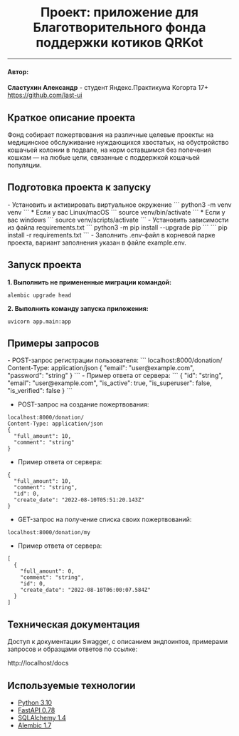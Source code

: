 <h1 align="center"> Проект: приложение для Благотворительного фонда 
поддержки котиков QRKot </h1>

___
<h4>Автор:</h4>

**Сластухин Александр** - студент Яндекс.Практикума Когорта 17+
https://github.com/last-ui

<h2>Краткое описание проекта</h2>

Фонд собирает пожертвования на различные целевые проекты: на медицинское 
обслуживание нуждающихся хвостатых, на обустройство кошачьей колонии в 
подвале, на корм оставшимся без попечения кошкам — на любые цели, связанные
с поддержкой кошачьей популяции.

<h2>Подготовка проекта к запуску</h2>
- Установить и активировать виртуальное окружение
```
python3 -m venv venv
```
* Если у вас Linux/macOS
    ```
    source venv/bin/activate
    ```
* Если у вас windows
    ```
    source venv/scripts/activate
    ```
- Установить зависимости из файла requirements.txt
```
python3 -m pip install --upgrade pip
```
```
pip install -r requirements.txt
```
- Заполнить .env-файл в корневой парке проекта, вариант заполнения указан в файле
example.env.

<h2>Запуск проекта</h2>

**1. Выполнить не примененные миграции командой:**
```shell
alembic upgrade head
```

**2. Выполнить команду запуска приложения:**
```shell
uvicorn app.main:app
```

<h2>Примеры запросов</h2>
- POST-запрос регистрации пользователя:
```
localhost:8000/donation/
Content-Type: application/json
{
  "email": "user@example.com",
  "password": "string" 
}
```
- Пример ответа от сервера:
```
{
  "id": "string",
  "email": "user@example.com",
  "is_active": true,
  "is_superuser": false,
  "is_verified": false
}
```

- POST-запрос на создание пожертвования:
```
localhost:8000/donation/
Content-Type: application/json
{
  "full_amount": 10,
  "comment": "string"
}
```
- Пример ответа от сервера:
```
{
  "full_amount": 10,
  "comment": "string",
  "id": 0,
  "create_date": "2022-08-10T05:51:20.143Z"
}
```
-  GET-запрос на получение списка своих пожертвований:
```
localhost:8000/donation/my
```

- Пример ответа от сервера:
```
[
  {
    "full_amount": 0,
    "comment": "string",
    "id": 0,
    "create_date": "2022-08-10T06:00:07.584Z"
  }
]
```

<h2>Техническая документация</h2>

Доступ к документации Swagger, c описанием эндпоинтов, примерами запросов и 
образцами ответов по ссылке:

http://localhost/docs


<h2>Используемые технологии</h2>

- [Python 3.10](https://www.python.org/downloads/release/python-3100/)
- [FastAPI 0.78](https://fastapi.tiangolo.com/release-notes/#0780)
- [SQLAlchemy 1.4](https://docs.sqlalchemy.org/en/14/)
- [Alembic 1.7](https://docs.pydantic.dev/latest/changelog/#highlights_2)
